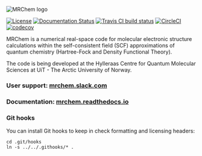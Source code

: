![MRChem logo](https://github.com/MRChemSoft/mrchem/raw/master/doc/gfx/logo_full.png)

[![License](https://img.shields.io/badge/license-%20LGPLv3-blue.svg)](../master/LICENSE)
[![Documentation Status](https://readthedocs.org/projects/mrchem/badge/?version=latest)](http://mrchem.readthedocs.io/en/latest/?badge=latest)
[![Travis CI build status](https://travis-ci.org/MRChemSoft/mrchem.svg?branch=master)](https://travis-ci.org/MRChemSoft/mrchem)
[![CircleCI](https://circleci.com/gh/MRChemSoft/mrchem/tree/master.svg?style=svg)](https://circleci.com/gh/MRChemSoft/mrchem/tree/master)
[![codecov](https://codecov.io/gh/MRChemSoft/mrchem/branch/master/graph/badge.svg)](https://codecov.io/gh/MRChemSoft/mrchem)

MRChem is a numerical real-space code for molecular electronic structure
calculations within the self-consistent field (SCF) approximations of quantum
chemistry (Hartree-Fock and Density Functional Theory).

The code is being developed at the Hylleraas Centre for Quantum Molecular
Sciences at UiT - The Arctic University of Norway.

### User support: [mrchem.slack.com](https://join.slack.com/t/mrchem/shared_invite/enQtNTI3MjMzNjM0NTk0LWNkODZjNTMwYmM4NmRmODExMjQzMDc3NThlMzNmNmIyNWQwM2YwOGY0OWY4NmNmNzE4ZmM2NzgxYzUzNDg3NDM)
### Documentation: [mrchem.readthedocs.io](http://mrchem.readthedocs.io)

### Git hooks

You can install Git hooks to keep in check formatting and licensing headers:

```
cd .git/hooks
ln -s ../../.githooks/* .
```

